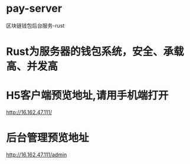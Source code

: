 # pay-server
区块链钱包后台服务-rust


# Rust为服务器的钱包系统，安全、承载高、并发高

# H5客户端预览地址,请用手机端打开
http://16.162.47.111/

# 后台管理预览地址
http://16.162.47.111/admin
